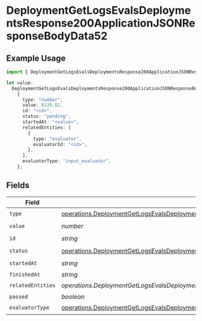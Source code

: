 # DeploymentGetLogsEvalsDeploymentsResponse200ApplicationJSONResponseBodyData52

## Example Usage

```typescript
import { DeploymentGetLogsEvalsDeploymentsResponse200ApplicationJSONResponseBodyData52 } from "@orq-ai/node/models/operations";

let value:
  DeploymentGetLogsEvalsDeploymentsResponse200ApplicationJSONResponseBodyData52 =
    {
      type: "number",
      value: 8339.82,
      id: "<id>",
      status: "pending",
      startedAt: "<value>",
      relatedEntities: [
        {
          type: "evaluator",
          evaluatorId: "<id>",
        },
      ],
      evaluatorType: "input_evaluator",
    };
```

## Fields

| Field                                                                                                                                                                                                                                    | Type                                                                                                                                                                                                                                     | Required                                                                                                                                                                                                                                 | Description                                                                                                                                                                                                                              |
| ---------------------------------------------------------------------------------------------------------------------------------------------------------------------------------------------------------------------------------------- | ---------------------------------------------------------------------------------------------------------------------------------------------------------------------------------------------------------------------------------------- | ---------------------------------------------------------------------------------------------------------------------------------------------------------------------------------------------------------------------------------------- | ---------------------------------------------------------------------------------------------------------------------------------------------------------------------------------------------------------------------------------------- |
| `type`                                                                                                                                                                                                                                   | [operations.DeploymentGetLogsEvalsDeploymentsResponse200ApplicationJSONResponseBodyData5Evals7Type](../../models/operations/deploymentgetlogsevalsdeploymentsresponse200applicationjsonresponsebodydata5evals7type.md)                   | :heavy_check_mark:                                                                                                                                                                                                                       | N/A                                                                                                                                                                                                                                      |
| `value`                                                                                                                                                                                                                                  | *number*                                                                                                                                                                                                                                 | :heavy_check_mark:                                                                                                                                                                                                                       | N/A                                                                                                                                                                                                                                      |
| `id`                                                                                                                                                                                                                                     | *string*                                                                                                                                                                                                                                 | :heavy_check_mark:                                                                                                                                                                                                                       | N/A                                                                                                                                                                                                                                      |
| `status`                                                                                                                                                                                                                                 | [operations.DeploymentGetLogsEvalsDeploymentsResponse200ApplicationJSONResponseBodyData5Evals7Status](../../models/operations/deploymentgetlogsevalsdeploymentsresponse200applicationjsonresponsebodydata5evals7status.md)               | :heavy_check_mark:                                                                                                                                                                                                                       | N/A                                                                                                                                                                                                                                      |
| `startedAt`                                                                                                                                                                                                                              | *string*                                                                                                                                                                                                                                 | :heavy_check_mark:                                                                                                                                                                                                                       | N/A                                                                                                                                                                                                                                      |
| `finishedAt`                                                                                                                                                                                                                             | *string*                                                                                                                                                                                                                                 | :heavy_minus_sign:                                                                                                                                                                                                                       | N/A                                                                                                                                                                                                                                      |
| `relatedEntities`                                                                                                                                                                                                                        | *operations.DeploymentGetLogsEvalsDeploymentsResponse200ApplicationJSONResponseBodyData5Evals7RelatedEntities*[]                                                                                                                         | :heavy_check_mark:                                                                                                                                                                                                                       | N/A                                                                                                                                                                                                                                      |
| `passed`                                                                                                                                                                                                                                 | *boolean*                                                                                                                                                                                                                                | :heavy_minus_sign:                                                                                                                                                                                                                       | N/A                                                                                                                                                                                                                                      |
| `evaluatorType`                                                                                                                                                                                                                          | [operations.DeploymentGetLogsEvalsDeploymentsResponse200ApplicationJSONResponseBodyData5Evals7EvaluatorType](../../models/operations/deploymentgetlogsevalsdeploymentsresponse200applicationjsonresponsebodydata5evals7evaluatortype.md) | :heavy_check_mark:                                                                                                                                                                                                                       | N/A                                                                                                                                                                                                                                      |
